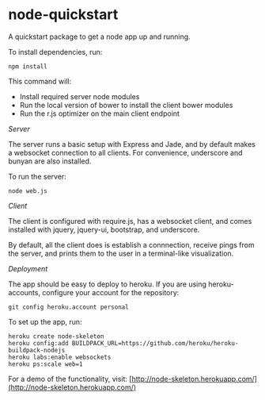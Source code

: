 node-quickstart
=============

A quickstart package to get a node app up and running.

To install dependencies, run:

    npm install

This command will:

* Install required server node modules
* Run the local version of bower to install the client bower modules
* Run the r.js optimizer on the main client endpoint

*Server*

The server runs a basic setup with Express and Jade, and by default makes a websocket connection to all clients. For convenience, underscore and bunyan are also installed.

To run the server:

    node web.js

*Client*

The client is configured with require.js, has a websocket client, and comes installed with jquery, jquery-ui, bootstrap, and underscore.

By default, all the client does is establish a connnection, receive pings from the server, and prints them to the user in a terminal-like visualization.

*Deployment*

The app should be easy to deploy to heroku. If you are using heroku-accounts, configure your account for the repository:

    git config heroku.account personal

To set up the app, run:

    heroku create node-skeleton
    heroku config:add BUILDPACK_URL=https://github.com/heroku/heroku-buildpack-nodejs
    heroku labs:enable websockets
    heroku ps:scale web=1

For a demo of the functionality, visit: [http://node-skeleton.herokuapp.com/](http://node-skeleton.herokuapp.com/)
